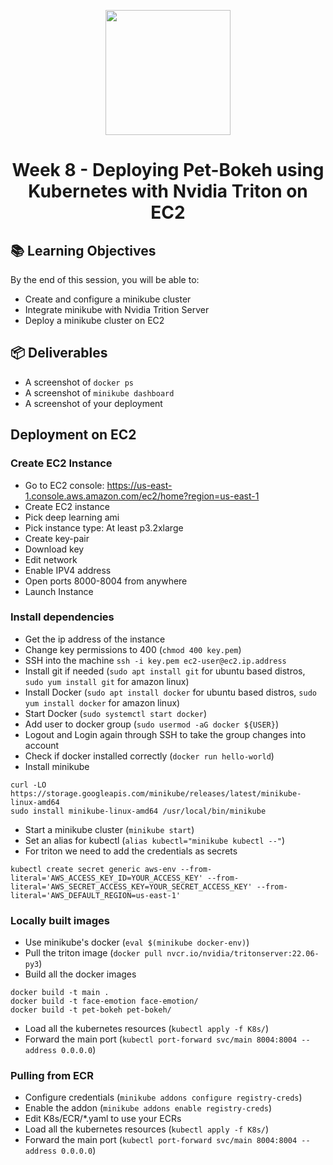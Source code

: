 <p align = "center" draggable=”false”
   ><img src="https://user-images.githubusercontent.com/37101144/161836199-fdb0219d-0361-4988-bf26-48b0fad160a3.png"
     width="200px"
     height="auto"/>
</p>

# <h1 align="center" id="heading">Week 8 - Deploying Pet-Bokeh using Kubernetes with Nvidia Triton on EC2</h1>

## 📚 Learning Objectives

By the end of this session, you will be able to:

- Create and configure a minikube cluster
- Integrate minikube with Nvidia Trition Server
- Deploy a minikube cluster on EC2

## 📦 Deliverables

- A screenshot of `docker ps`
- A screenshot of `minikube dashboard`
- A screenshot of your deployment


## Deployment on EC2

### Create EC2 Instance

- Go to EC2 console: <https://us-east-1.console.aws.amazon.com/ec2/home?region=us-east-1>
- Create EC2 instance
- Pick deep learning ami
- Pick instance type: At least p3.2xlarge
- Create key-pair
- Download key
- Edit network
- Enable IPV4 address
- Open ports 8000-8004 from anywhere
- Launch Instance

### Install dependencies

- Get the ip address of the instance
- Change key permissions to 400 (`chmod 400 key.pem`)
- SSH into the machine `ssh -i key.pem ec2-user@ec2.ip.address`
- Install git if needed (`sudo apt install git` for ubuntu based distros, `sudo yum install git` for amazon linux)
- Install Docker (`sudo apt install docker` for ubuntu based distros, `sudo yum install docker` for amazon linux)
- Start Docker (`sudo systemctl start docker`)
- Add user to docker group (`sudo usermod -aG docker ${USER}`)
- Logout and Login again through SSH to take the group changes into account
- Check if docker installed correctly (`docker run hello-world`)
- Install minikube

```
curl -LO https://storage.googleapis.com/minikube/releases/latest/minikube-linux-amd64
sudo install minikube-linux-amd64 /usr/local/bin/minikube

```

- Start a minikube cluster (`minikube start`)
- Set an alias for kubectl (`alias kubectl="minikube kubectl --"`)
- For triton we need to add the credentials as secrets

```
kubectl create secret generic aws-env --from-literal='AWS_ACCESS_KEY_ID=YOUR_ACCESS_KEY' --from-literal='AWS_SECRET_ACCESS_KEY=YOUR_SECRET_ACCESS_KEY' --from-literal='AWS_DEFAULT_REGION=us-east-1'
```

### Locally built images

- Use minikube's docker (`eval $(minikube docker-env)`)
- Pull the triton image (`docker pull nvcr.io/nvidia/tritonserver:22.06-py3`)
- Build all the docker images

```
docker build -t main .
docker build -t face-emotion face-emotion/
docker build -t pet-bokeh pet-bokeh/
```

- Load all the kubernetes resources (`kubectl apply -f K8s/`)
- Forward the main port (`kubectl port-forward svc/main 8004:8004 --address 0.0.0.0`)

### Pulling from ECR

- Configure credentials (`minikube addons configure registry-creds`)
- Enable the addon (`minikube addons enable registry-creds`)
- Edit K8s/ECR/*.yaml to use your ECRs
- Load all the kubernetes resources (`kubectl apply -f K8s/`)
- Forward the main port (`kubectl port-forward svc/main 8004:8004 --address 0.0.0.0`)

